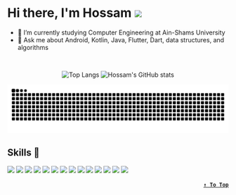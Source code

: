 <h1> Hi there, I'm Hossam <img width="30"src="https://github.com/Hossam-Sayed/Hossam-Sayed/assets/83096913/4c780549-62bf-4d1d-93f4-3284eba9201d" /> </h1> 

- 🔭 I’m currently studying Computer Engineering at Ain-Shams University
- 💬 Ask me about Android, Kotlin, Java, Flutter, Dart, data structures, and algorithms

<!-- <img width="30"src="https://media.giphy.com/media/hvRJCLFzcasrR4ia7z/giphy.gif" /> -->
<br>
<div align="center">
<!--   https://uigradients.com/#ClearSky -->


![Top Langs](https://github-readme-stats.vercel.app/api/top-langs/?username=Hossam-Sayed&layout=compact&theme=transparent&langs_count=8&line_height=25&exclude_repo=Embedded-Systems-Project&card_width=300&title_color=fff&text_color=fff&border_color=fff&hide_border=true&bg_color=0,005C97,363795) ![Hossam's GitHub stats](https://github-readme-stats.vercel.app/api?username=Hossam-Sayed&custom_title=Hossam's%20GitHub%20Stats&theme=transparent&show_icons=true&rank_icon=github&line_height=24&icon_color=fff&title_color=fff&text_color=fff&border_color=EA2027&hide_border=true&bg_color=0,363795,005C97)

<picture>
	<source media="(prefers-color-scheme: dark)" srcset="https://raw.githubusercontent.com/Hossam-Sayed/Hossam-Sayed/snake/github-snake-dark.svg" />
	<source media="(prefers-color-scheme: light)" srcset="https://raw.githubusercontent.com/Hossam-Sayed/Hossam-Sayed/snake/github-snake.svg" />
	<img alt="github-snake" src="https://raw.githubusercontent.com/Hossam-Sayed/Hossam-Sayed/snake/github-snake.svg" />
</picture>
  
</div>

## Skills 🎯

<picture>
  <img src="https://skillicons.dev/icons?i=git" />
</picture>
<picture>
  <img src="https://skillicons.dev/icons?i=github" />
</picture>
<picture>
  <img src="https://skillicons.dev/icons?i=kotlin" />
</picture>
<picture>
  <img src="https://skillicons.dev/icons?i=java" />
</picture>
<picture>
  <img src="https://skillicons.dev/icons?i=dart" />
</picture>
<picture>
  <img src="https://skillicons.dev/icons?i=flutter" />
</picture>
<picture>
  <img src="https://skillicons.dev/icons?i=idea" />
</picture>
<picture>
  <img src="https://skillicons.dev/icons?i=androidstudio" />
</picture>
<picture>
  <img src="https://skillicons.dev/icons?i=vscode" />
</picture>
<picture>
  <img src="https://skillicons.dev/icons?i=cpp" />
</picture>
<picture>
  <img src="https://skillicons.dev/icons?i=c" />
</picture>
<picture>
  <img src="https://skillicons.dev/icons?i=visualstudio" />
</picture>
<picture>
  <img src="https://skillicons.dev/icons?i=ai" />
</picture>
<picture>
  <img src="https://skillicons.dev/icons?i=ps" />
</picture>
<div align=right>

**[`↑ To Top`](#top)**
</div>
